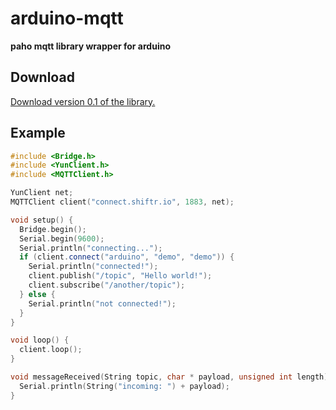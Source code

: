 # arduino-mqtt

**paho mqtt library wrapper for arduino**

## Download

[Download version 0.1 of the library.](https://github.com/256dpi/arduino-mqtt/archive/master.zip)

## Example

```c++
#include <Bridge.h>
#include <YunClient.h>
#include <MQTTClient.h>

YunClient net;
MQTTClient client("connect.shiftr.io", 1883, net);

void setup() {
  Bridge.begin();
  Serial.begin(9600);
  Serial.println("connecting...");
  if (client.connect("arduino", "demo", "demo")) {
    Serial.println("connected!");
    client.publish("/topic", "Hello world!");
    client.subscribe("/another/topic");
  } else {
    Serial.println("not connected!");
  }
}

void loop() {
  client.loop();
}

void messageReceived(String topic, char * payload, unsigned int length) {
  Serial.println(String("incoming: ") + payload);
}
```
